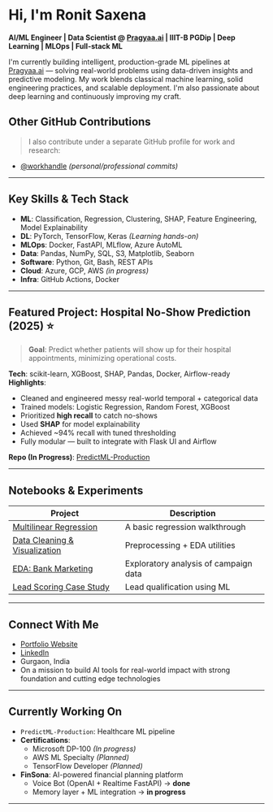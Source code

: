 # Hi, I'm Ronit Saxena

**AI/ML Engineer | Data Scientist @ [Pragyaa.ai](https://pragyaa.ai) | IIIT-B PGDip | Deep Learning | MLOps | Full-stack ML**

I'm currently building intelligent, production-grade ML pipelines at [Pragyaa.ai](https://pragyaa.ai) — solving real-world problems using data-driven insights and predictive modeling. My work blends classical machine learning, solid engineering practices, and scalable deployment. I'm also passionate about deep learning and continuously improving my craft.

## Other GitHub Contributions

> I also contribute under a separate GitHub profile for work and research:

- [@workhandle](https://github.com/roni2231) *(personal/professional commits)* 
---

## Key Skills & Tech Stack

- **ML**: Classification, Regression, Clustering, SHAP, Feature Engineering, Model Explainability  
- **DL**: PyTorch, TensorFlow, Keras *(Learning hands-on)*  
- **MLOps**: Docker, FastAPI, MLflow, Azure AutoML  
- **Data**: Pandas, NumPy, SQL, S3, Matplotlib, Seaborn  
- **Software**: Python, Git, Bash, REST APIs  
- **Cloud**: Azure, GCP, AWS *(in progress)*  
- **Infra**: GitHub Actions, Docker

---

## Featured Project: Hospital No-Show Prediction (2025) ⭐️

> **Goal**: Predict whether patients will show up for their hospital appointments, minimizing operational costs.

**Tech**: scikit-learn, XGBoost, SHAP, Pandas, Docker, Airflow-ready  
**Highlights**:
- Cleaned and engineered messy real-world temporal + categorical data  
- Trained models: Logistic Regression, Random Forest, XGBoost  
- Prioritized **high recall** to catch no-shows  
- Used **SHAP** for model explainability  
- Achieved ~94% recall with tuned thresholding  
- Fully modular — built to integrate with Flask UI and Airflow

**Repo (In Progress)**: [PredictML-Production](https://github.com/ronit22203/PredictML-Production)

---

## Notebooks & Experiments

| Project | Description |
|--------|-------------|
| [Multilinear Regression](https://github.com/ronit22203/MultilinearRegression) | A basic regression walkthrough |
| [Data Cleaning & Visualization](https://github.com/ronit22203/data-cleaning-and-visualisation) | Preprocessing + EDA utilities |
| [EDA: Bank Marketing](https://github.com/ronit22203/EDABankMarketing) | Exploratory analysis of campaign data |
| [Lead Scoring Case Study](https://github.com/ronit22203/LeadsScoringCaseStudy) | Lead qualification using ML |

---

## Connect With Me

- [Portfolio Website](https://ronit-dev-portf.vercel.app)  
- [LinkedIn](https://www.linkedin.com/in/ronitsaxena)  
- Gurgaon, India  
- On a mission to build AI tools for real-world impact with strong foundation and cutting edge technologies

---

## Currently Working On

- `PredictML-Production`: Healthcare ML pipeline  
- **Certifications**:
  - Microsoft DP-100 *(In progress)*
  - AWS ML Specialty *(Planned)*
  - TensorFlow Developer *(Planned)*
- **FinSona**: AI-powered financial planning platform
  - Voice Bot (OpenAI + Realtime FastAPI) → **done**
  - Memory layer + ML integration → **in progress**

---
